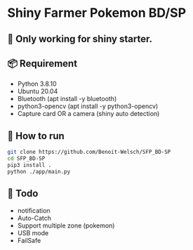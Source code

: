 # Shiny Farmer Pokemon BD/SP

## 🚩 Only working for shiny starter.

## 📦 Requirement
- Python 3.8.10
- Ubuntu 20.04
- Bluetooth (apt install -y bluetooth)
- python3-opencv (apt install -y python3-opencv)
- Capture card OR a camera (shiny auto detection)

## 🔧 How to run

```bash
git clone https://github.com/Benoit-Welsch/SFP_BD-SP
cd SFP_BD-SP
pip3 install .
python ./app/main.py
```

## 🎯 Todo
 - notification
 - Auto-Catch
 - Support multiple zone (pokemon)
 - USB mode
 - FailSafe
